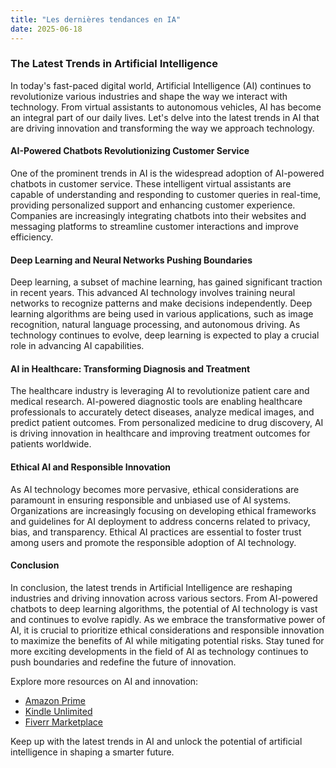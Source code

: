 ```yaml
---
title: "Les dernières tendances en IA"
date: 2025-06-18
---
```


### The Latest Trends in Artificial Intelligence

In today's fast-paced digital world, Artificial Intelligence (AI) continues to revolutionize various industries and shape the way we interact with technology. From virtual assistants to autonomous vehicles, AI has become an integral part of our daily lives. Let's delve into the latest trends in AI that are driving innovation and transforming the way we approach technology.

#### AI-Powered Chatbots Revolutionizing Customer Service

One of the prominent trends in AI is the widespread adoption of AI-powered chatbots in customer service. These intelligent virtual assistants are capable of understanding and responding to customer queries in real-time, providing personalized support and enhancing customer experience. Companies are increasingly integrating chatbots into their websites and messaging platforms to streamline customer interactions and improve efficiency.

#### Deep Learning and Neural Networks Pushing Boundaries

Deep learning, a subset of machine learning, has gained significant traction in recent years. This advanced AI technology involves training neural networks to recognize patterns and make decisions independently. Deep learning algorithms are being used in various applications, such as image recognition, natural language processing, and autonomous driving. As technology continues to evolve, deep learning is expected to play a crucial role in advancing AI capabilities.

#### AI in Healthcare: Transforming Diagnosis and Treatment

The healthcare industry is leveraging AI to revolutionize patient care and medical research. AI-powered diagnostic tools are enabling healthcare professionals to accurately detect diseases, analyze medical images, and predict patient outcomes. From personalized medicine to drug discovery, AI is driving innovation in healthcare and improving treatment outcomes for patients worldwide.

#### Ethical AI and Responsible Innovation

As AI technology becomes more pervasive, ethical considerations are paramount in ensuring responsible and unbiased use of AI systems. Organizations are increasingly focusing on developing ethical frameworks and guidelines for AI deployment to address concerns related to privacy, bias, and transparency. Ethical AI practices are essential to foster trust among users and promote the responsible adoption of AI technology.

#### Conclusion

In conclusion, the latest trends in Artificial Intelligence are reshaping industries and driving innovation across various sectors. From AI-powered chatbots to deep learning algorithms, the potential of AI technology is vast and continues to evolve rapidly. As we embrace the transformative power of AI, it is crucial to prioritize ethical considerations and responsible innovation to maximize the benefits of AI while mitigating potential risks. Stay tuned for more exciting developments in the field of AI as technology continues to push boundaries and redefine the future of innovation.

Explore more resources on AI and innovation:
- [Amazon Prime](https://www.amazon.fr/amazonprime?_encoding=UTF8&primeCampaignId=prime_assoc_ft&tag=zenzen0d-21France)
- [Kindle Unlimited](https://www.amazon.fr/kindle-dbs/hz/signup?tag=zenzen0d-21France)
- [Fiverr Marketplace](https://go.fiverr.com/visit/?bta=1071918&brand=fiverrmarketplace)

Keep up with the latest trends in AI and unlock the potential of artificial intelligence in shaping a smarter future.